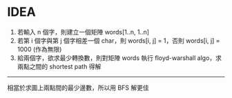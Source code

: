 # IDEA
1. 若輸入 n 個字，則建立一個矩陣 words[1..n, 1..n]
2. 若第 i 個字與第 j 個字相差一個 char，則 words[i, j] = 1，否則 words[i, j] = 1000 (作為無限)
3. 給兩個字，欲求最少轉換數，則對矩陣 words 執行 floyd-warshall algo，求兩點之間的 shortest path 得解

---

相當於求圖上兩點間的最少邊數，所以用 BFS 解更佳
